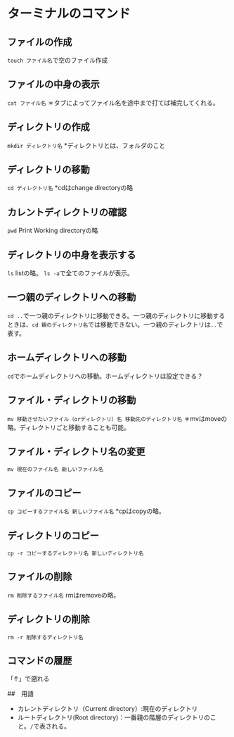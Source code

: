 # ターミナルのコマンド

## ファイルの作成
`touch ファイル名`で空のファイル作成

## ファイルの中身の表示
`cat ファイル名`
＊タブによってファイル名を途中まで打てば補完してくれる。

## ディレクトリの作成
`mkdir ディレクトリ名`
*ディレクトリとは、フォルダのこと

## ディレクトリの移動
`cd ディレクトリ名`
*cdはchange directoryの略

## カレントディレクトリの確認
`pwd` Print Working directoryの略

## ディレクトリの中身を表示する
`ls` listの略。
`ls -a`で全てのファイルが表示。

## 一つ親のディレクトリへの移動
`cd ..`で一つ親のディレクトリに移動できる。一つ親のディレクトリに移動するときは、`cd 親のディレクトリ名`では移動できない。一つ親のディレクトリは`..`で表す。

## ホームディレクトリへの移動
`cd`でホームディレクトリへの移動。ホームディレクトリは設定できる？

## ファイル・ディレクトリの移動
`mv 移動させたいファイル（orディレクトリ）名 移動先のディレクトリ名` ＊mvはmoveの略。ディレクトリごと移動することも可能。

## ファイル・ディレクトリ名の変更
`mv 現在のファイル名 新しいファイル名`

## ファイルのコピー
`cp コピーするファイル名 新しいファイル名` *cpはcopyの略。

## ディレクトリのコピー
`cp -r コピーするディレクトリ名 新しいディレクトリ名`

## ファイルの削除
`rm 削除するファイル名` rmはremoveの略。

## ディレクトリの削除
`rm -r 削除するディレクトリ名`

## コマンドの履歴
「↑」で遡れる

##　用語
- カレントディレクトリ（Current directory）:現在のディレクトリ
- ルートディレクトリ(Root directory)：一番親の階層のディレクトリのこと。`/`で表される。

